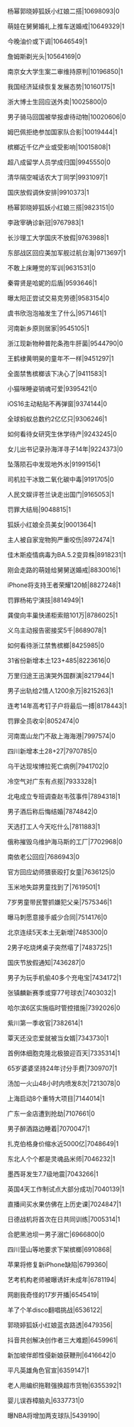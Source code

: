 杨幂郭晓婷狐妖小红娘二搭|10698093|0

萌娃在舅舅婚礼上推车送婚戒|10649329|1

今晚油价或下调|10646549|1

詹姆斯剃光头|10564169|0

南京女大学生案二审维持原判|10196850|1

我国经济延续恢复发展态势|10160175|1

浙大博士生回应送外卖|10025800|0

男子骑马回国被举报虐待动物|10020606|0

姆巴佩拒绝参加国家队合影|10019444|1

槟榔近千亿产业或受影响|10015808|1

超八成留学人员学成归国|9945550|0

清华隔空喊话农大丁同学|9931097|1

国庆放假调休安排|9910373|1

杨幂郭晓婷狐妖小红娘三搭|9823151|0

李政宰确诊新冠|9767983|1

长沙理工大学国庆不放假|9763988|1

东部战区回应美加军舰过航台海|9713697|1

不敢上床睡觉的军训|9631531|0

秦霄贤是哈妮的后盾|9593646|1

曝太阳正尝试交易克劳德|9583154|0

虞书欣泡泡袖发生了什么|9571461|1

河南新乡原则居家|9545105|1

浙江现新物种普陀条孢牛肝菌|9544790|0

王鹤棣黄明昊的童年不一样|9451297|1

全面禁售槟榔该下决心了|9411583|1

小猫咪睡姿销魂可爱|9395421|0

iOS16主动粘贴不再弹窗|9374144|0

全球蚂蚁总数约2亿亿只|9306246|1

如何看待女研究生休学待产|9243245|0

女儿出书记录孙海洋寻子14年|9224373|0

坠落陨石中发现地外水|9199156|1

司机拉干冰致二氧化碳中毒|9191705|0

人民文娱评苍兰诀走出国门|9165053|1

罚罪大结局|9048815|1

狐妖小红娘全员美女|9001364|1

主人被自家宠物狗严重咬伤|8972474|1

佳木斯疫情病毒为BA.5.2变异株|8918231|1

刚会走路的萌娃给舅舅送婚戒|8830016|1

iPhone将支持王者荣耀120帧|8827248|1

罚罪杨祐宁演技|8814949|1

龚俊向丰巢快递柜索赔101万|8786025|1

义乌主动报告密接奖5千|8689078|1

如何看待浙江禁售槟榔|8425985|0

31省份新增本土123+485|8223616|0

万里归途王迅演哭外国群演|8217944|1

男子出轨给2情人1200余万|8215263|1

连考14年高考钉子户将最后一搏|8178443|1

罚罪全员收伞|8052474|0

河南嵩山龙门不敌上海海港|7997574|0

四川新增本土28+27|7970785|0

乌干达现埃博拉死亡病例|7941702|0

冷空气对广东有点抠|7933328|1

北电成立专班调查赵韦弦事件|7894318|1

男子酒后称后悔结婚|7874842|0

天选打工人今天吃什么|7811883|1

俄称摧毁乌维护海马斯的工厂|7702968|0

南依老公回应|7686943|0

官方回应幼师猥亵殴打女童|7636125|0

玉米地失踪男童找到了|7619501|1

7岁男童带民警抓嫌犯父亲|7575346|1

曝马刺愿意接手威少合同|7514176|0

北京连续5天本土无新增|7485300|0

2男子吃烧烤桌子突然塌了|7483725|1

国庆节放假通知|7436287|0

男子为玩手机偷40多个充电宝|7434172|1

张镇麟新赛季或穿77号球衣|7403032|1

哈尔滨6区实施临时管控措施|7392026|0

紫川第一季收官|7382614|1

覃天还没恋爱就被当女婿|7343730|1

首例体细胞克隆北极狼迎百天|7335314|1

65岁婆婆坚持24年讨分手费|7309707|1

汤加一火山48小时内喷发8次|7213078|0

上海启动8个重特大项目|7144014|1

广东一金店遭到抢劫|7107661|0

男子醉酒路边睡着|7070047|1

扎克伯格身价缩水近5000亿|7048649|1

东北人个个都是灵魂品米师|7046232|1

墨西哥发生7.7级地震|7043266|1

英国4天工作制试点大部分成功|7040139|1

直播间买水果仿佛在上历史课|7024847|1

日德战机将首次在日共同训练|7005314|1

合肥黑池坝一男子溺亡|6966800|0

四川营山等地要求下架槟榔|6910868|

苹果将修复新iPhone缺陷|6799360|

艺考机构老师被曝诱奸未成年|6781194|

网剧我奇怪的17岁开播|6545419|

羊了个羊disco翻唱挑战|6536122|

郭晓婷狐妖小红娘蓝衣路透|6479356|

抖音共创解决创作者三大难题|6459961|

新加坡伴郎性侵新娘获鞭刑|6416642|0

平凡英雄角色官宣|6359147|1

老人用编织拖鞋强换超市货物|6355392|1

婴儿误吞樟脑丸|6337731|0

曝NBA将增加两支球队|5439190|

